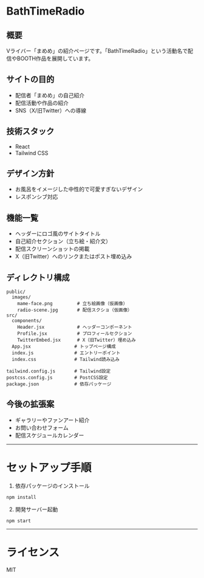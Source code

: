 # BathTimeRadio

## 概要
Vライバー「まめめ」の紹介ページです。「BathTimeRadio」という活動名で配信やBOOTH作品を展開しています。

## サイトの目的
- 配信者「まめめ」の自己紹介
- 配信活動や作品の紹介
- SNS（X/旧Twitter）への導線

## 技術スタック
- React
- Tailwind CSS

## デザイン方針
- お風呂をイメージした中性的で可愛すぎないデザイン
- レスポンシブ対応

## 機能一覧
- ヘッダーにロゴ風のサイトタイトル
- 自己紹介セクション（立ち絵・紹介文）
- 配信スクリーンショットの掲載
- X（旧Twitter）へのリンクまたはポスト埋め込み

## ディレクトリ構成
```
public/
  images/
    mame-face.png         # 立ち絵画像（仮画像）
    radio-scene.jpg       # 配信スクショ（仮画像）
src/
  components/
    Header.jsx            # ヘッダーコンポーネント
    Profile.jsx           # プロフィールセクション
    TwitterEmbed.jsx      # X（旧Twitter）埋め込み
  App.jsx                # トップページ構成
  index.js               # エントリーポイント
  index.css              # Tailwind読み込み

tailwind.config.js       # Tailwind設定
postcss.config.js        # PostCSS設定
package.json             # 依存パッケージ
```

## 今後の拡張案
- ギャラリーやファンアート紹介
- お問い合わせフォーム
- 配信スケジュールカレンダー

---

# セットアップ手順

1. 依存パッケージのインストール
```
npm install
```
2. 開発サーバー起動
```
npm start
```

---

# ライセンス
MIT 